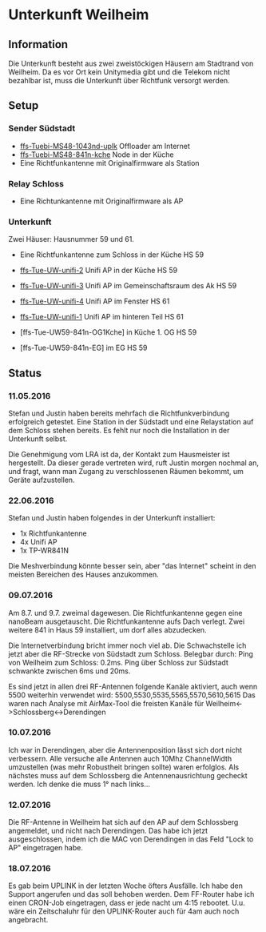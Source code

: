 # Unterkunft Weilheim

## Information
Die Unterkunft besteht aus zwei zweistöckigen Häusern am Stadtrand von Weilheim. Da es vor Ort kein Unitymedia gibt und die Telekom nicht bezahlbar ist, muss die Unterkunft über Richtfunk versorgt werden. 


## Setup

### Sender Südstadt
* [ffs-Tuebi-MS48-1043nd-uplk](ffs-Tuebi-MS48-1043nd-uplk.sh) Offloader am Internet
* [ffs-Tuebi-MS48-841n-kche](ffs-Tuebi-MS48-841n-kche.sh) Node in der Küche
* Eine Richtfunkantenne mit Originalfirmware als Station

### Relay Schloss
* Eine Richtunkantenne mit Originalfirmware als AP

### Unterkunft
Zwei Häuser: Hausnummer 59 und 61.

* Eine Richtfunkantenne zum Schloss in der Küche HS 59

* [ffs-Tue-UW-unifi-2](ffs-Tue-UW-unifi-2.sh) Unifi AP in der Küche HS 59
* [ffs-Tue-UW-unifi-3](ffs-Tue-UW-unifi-3.sh) Unifi AP im Gemeinschaftsraum des Ak HS 59
* [ffs-Tue-UW-unifi-4](ffs-Tue-UW-unifi-4.sh) Unifi AP im Fenster HS 61
* [ffs-Tue-UW-unifi-1](ffs-Tue-UW-unifi-1.sh) Unifi AP im hinteren Teil HS 61
* [ffs-Tue-UW59-841n-OG1Kche] in Küche 1. OG HS 59
* [ffs-Tue-UW59-841n-EG] im EG HS 59


## Status
### 11.05.2016
Stefan und Justin haben bereits mehrfach die Richtfunkverbindung erfolgreich getestet. Eine Station in der Südstadt und eine Relaystation auf dem Schloss stehen bereits. Es fehlt nur noch die Installation in der Unterkunft selbst.

Die Genehmigung vom LRA ist da, der Kontakt zum Hausmeister ist hergestellt. Da dieser gerade vertreten wird, ruft Justin morgen nochmal an, und fragt, wann man Zugang zu verschlossenen Räumen bekommt, um Geräte aufzustellen.

### 22.06.2016
Stefan und Justin haben folgendes in der Unterkunft installiert:

* 1x Richtfunkantenne
* 4x Unifi AP
* 1x TP-WR841N

Die Meshverbindung könnte besser sein, aber "das Internet" scheint in den meisten Bereichen des Hauses anzukommen.

### 09.07.2016

Am 8.7. und 9.7. zweimal dagewesen. Die Richtfunkantenne gegen eine nanoBeam ausgetauscht. Die Richtfunkantenne aufs Dach verlegt. Zwei weitere 841 in Haus 59 installiert, um dorf alles abzudecken.

Die Internetverbindung bricht immer noch viel ab. Die Schwachstelle ich jetzt aber die RF-Strecke von Südstadt zum Schloss. Belegbar durch: Ping von Weilheim zum Schloss: 0.2ms. Ping über Schloss zur Südstadt schwankte zwischen 6ms und 20ms.

Es sind jetzt in allen drei RF-Antennen folgende Kanäle aktiviert, auch wenn 5500 weiterhin verwendet wird: 5500,5530,5535,5565,5570,5610,5615
Das waren nach Analyse mit AirMax-Tool die freisten Kanäle für Weilheim<->Schlossberg<->Derendingen

### 10.07.2016

Ich war in Derendingen, aber die Antennenposition lässt sich dort nicht verbessern. Alle versuche alle Antennen auch 10Mhz ChannelWidth umzustellen (was mehr Robustheit bringen sollte) waren erfolglos. Als nächstes muss auf dem Schlossberg die Antennenausrichtung gecheckt werden. Ich denke die muss 1° nach links...

### 12.07.2016
Die RF-Antenne in Weilheim hat sich auf den AP auf dem Schlossberg angemeldet, und nicht nach Derendingen. Das habe ich jetzt ausgeschlossen, indem ich die MAC von Derendingen in das Feld "Lock to AP" eingetragen habe.

### 18.07.2016
Es gab beim UPLINK in der letzten Woche öfters Ausfälle. Ich habe den Support angerufen und das soll behoben werden. Dem FF-Router habe ich einen CRON-Job eingetragen, dass er jede nacht um 4:15 rebootet. U.u. wäre ein Zeitschaluhr für den UPLINK-Router auch für 4am auch noch angebracht.

